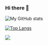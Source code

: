 ### Hi there 👋




![My GitHub stats](https://github-readme-stats.vercel.app/api?username=vvanam&show_icons=true&theme=merko)




[![Top Langs](https://github-readme-stats.vercel.app/api/top-langs/?username=vvanam&layout=compact)](https://github.com/anuraghazra/github-readme-stats)

<picture>
<source
  srcset="https://github-readme-stats.vercel.app/api?username=vvanam&show_icons=true&theme=dark"
  media="(prefers-color-scheme: dark)"
/>
<source
  srcset="https://github-readme-stats.vercel.app/api?username=vvanam&show_icons=true"
  media="(prefers-color-scheme: light), (prefers-color-scheme: no-preference)"
/>
<img src="https://github-readme-stats.vercel.app/api?username=vvanam&show_icons=true" />
</picture>
